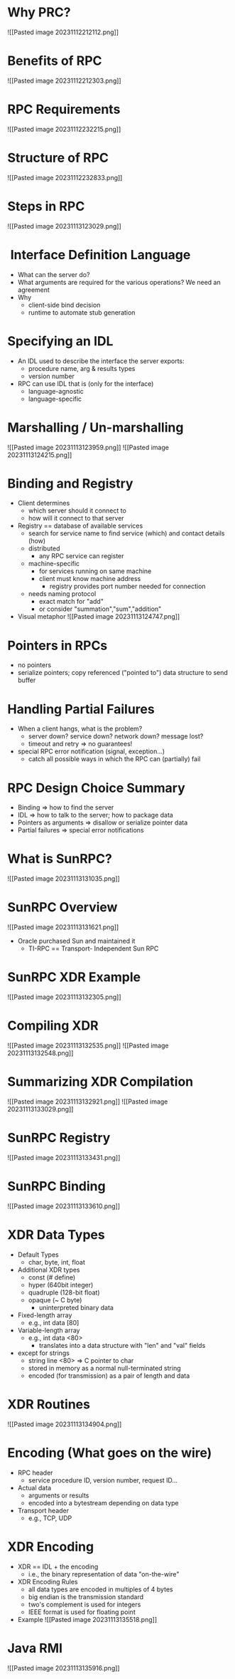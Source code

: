 # Why PRC?
![[Pasted image 20231112212112.png]]
# Benefits of RPC
![[Pasted image 20231112212303.png]]
# RPC Requirements
![[Pasted image 20231112232215.png]]
# Structure of RPC
![[Pasted image 20231112232833.png]]
# Steps in RPC
![[Pasted image 20231113123029.png]]
#  Interface Definition Language
- What can the server do?
- What arguments are required for the various operations? We need an agreement
- Why 
	- client-side bind decision
	- runtime to automate stub generation
# Specifying an IDL
- An IDL used to describe the interface the server exports:
	- procedure name, arg & results types
	- version  number
- RPC can use IDL that is (only for the interface)
	- language-agnostic
	- language-specific
# Marshalling / Un-marshalling
![[Pasted image 20231113123959.png]]
![[Pasted image 20231113124215.png]]
# Binding and Registry
- Client determines
	- which server should it connect to
	- how will it connect to that server
- Registry == database of available services
	- search for service name to find service (which) and contact details (how)
	- distributed
		- any RPC service can register
	- machine-specific
		- for services running on same machine
		- client must know machine address
			- registry provides port number needed for connection
	- needs naming protocol
		- exact match for "add"
		- or consider "summation","sum","addition"
- Visual metaphor
![[Pasted image 20231113124747.png]]
# Pointers in RPCs
- no pointers 
- serialize pointers; copy referenced ("pointed to") data structure to send buffer
# Handling Partial Failures
- When a client hangs, what is the problem?
	- server down? service down? network down? message lost?
	- timeout and retry => no guarantees!
- special RPC error notification (signal, exception...)
	- catch all possible ways in which the RPC can (partially) fail
# RPC Design Choice Summary
- Binding => how to find the server
- IDL => how to talk to the server; how to package data
- Pointers as arguments => disallow or serialize pointer data
- Partial failures => special error notifications
# What is SunRPC?
![[Pasted image 20231113131035.png]]
# SunRPC Overview
![[Pasted image 20231113131621.png]]
- Oracle purchased Sun and maintained it
	- TI-RPC == Transport- Independent Sun RPC
# SunRPC XDR Example
![[Pasted image 20231113132305.png]]
# Compiling XDR
![[Pasted image 20231113132535.png]]
![[Pasted image 20231113132548.png]]
# Summarizing XDR Compilation
![[Pasted image 20231113132921.png]]
![[Pasted image 20231113133029.png]]
# SunRPC Registry
![[Pasted image 20231113133431.png]]
# SunRPC Binding
![[Pasted image 20231113133610.png]]
# XDR Data Types
- Default Types
	- char, byte, int, float
- Additional XDR types
	- const (# define)
	- hyper (640bit integer)
	- quadruple (128-bit float)
	- opaque (~ C byte)
		- uninterpreted binary data
- Fixed-length array
	- e.g., int data \[80]
- Variable-length array
	- e.g., int data <80>
		- translates into a data structure with "len" and "val" fields
- except for strings
	- string line <80> => C pointer to char
	- stored in memory as a normal null-terminated string
	- encoded (for transmission) as a pair of length and data
# XDR Routines
![[Pasted image 20231113134904.png]]
# Encoding (What goes on the wire)
- RPC header
	- service procedure ID, version number, request ID...
- Actual data
	- arguments or results
	- encoded into a bytestream depending on data type
- Transport header
	- e.g., TCP, UDP
# XDR Encoding
- XDR == IDL + the encoding
	- i.e., the binary representation of data "on-the-wire"
- XDR Encoding Rules
	- all data types are encoded in multiples of 4 bytes
	- big endian is the transmission standard
	- two's complement is used for integers
	- IEEE format is used for floating point
- Example
![[Pasted image 20231113135518.png]]
# Java RMI
![[Pasted image 20231113135916.png]]